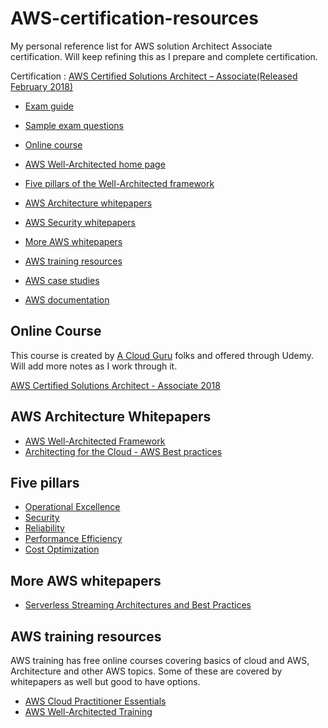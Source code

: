 # AWS-certification-resources
My personal reference list for AWS solution Architect Associate certification. Will keep refining this as I prepare and complete certification.

Certification : [AWS Certified Solutions Architect – Associate(Released February 2018)](https://aws.amazon.com/certification/certified-solutions-architect-associate/)

- [Exam guide](resources/exam-guide.md)

- [Sample exam questions](https://d1.awsstatic.com/training-and-certification/docs-sa-assoc/AWS_Certified_Solutions%20Architect_Associate_Feb_2018_Sample%20Questions_v1.0.pdf)

- [Online course](#online-course)   

- [AWS Well-Architected home page](https://aws.amazon.com/architecture/well-architected/)

- [Five pillars of the Well-Architected framework](#five-pillars)

- [AWS Architecture whitepapers](#aws-architecture-whitepapers)

- [AWS Security whitepapers](https://aws.amazon.com/security/security-resources/)

- [More AWS whitepapers](#more-aws-whitepapers)

- [AWS training resources](#aws-training-resources)

- [AWS case studies](https://aws.amazon.com/solutions/case-studies/)

- [AWS documentation](https://aws.amazon.com/documentation/)


## Online Course
This course is created by [A Cloud Guru](https://acloud.guru/) folks and offered through Udemy. Will add more notes as I work through it.

[AWS Certified Solutions Architect - Associate 2018](https://www.udemy.com/aws-certified-solutions-architect-associate/)

## AWS Architecture Whitepapers
- [AWS Well-Architected Framework](https://d1.awsstatic.com/whitepapers/architecture/AWS_Well-Architected_Framework.pdf)
- [Architecting for the Cloud - AWS Best practices](https://d0.awsstatic.com/whitepapers/AWS_Cloud_Best_Practices.pdf)

## Five pillars 
- [Operational Excellence](https://d1.awsstatic.com/whitepapers/architecture/AWS-Operational-Excellence-Pillar.pdf)
- [Security](https://d1.awsstatic.com/whitepapers/architecture/AWS-Security-Pillar.pdf)
- [Reliability](https://d1.awsstatic.com/whitepapers/architecture/AWS-Reliability-Pillar.pdf)
- [Performance Efficiency](https://d1.awsstatic.com/whitepapers/architecture/AWS-Performance-Efficiency-Pillar.pdf)
- [Cost Optimization](https://d1.awsstatic.com/whitepapers/architecture/AWS-Cost-Optimization-Pillar.pdf)

## More AWS whitepapers
- [Serverless Streaming Architectures and Best Practices](https://d1.awsstatic.com/serverless/Whitepaper/Stream%20Processing%20Whitepaper.pdf)

## AWS training resources
AWS training has free online courses covering basics of cloud and AWS, Architecture and other AWS topics. Some of these are covered by whitepapers as well but good to have options.

- [AWS Cloud Practitioner Essentials](https://www.aws.training/learningobject/curriculum?id=16357)
- [AWS Well-Architected Training](https://www.aws.training/transcript/curriculumplayer?transcriptId=97mgOKv9hkiZlYzLuW1dBA2)

